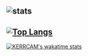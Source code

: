 ![stats](https://github-readme-stats.vercel.app/api?username=KERRCAM&show_icons=true&theme=radical) 
---
[![Top Langs](https://github-readme-stats.vercel.app/api/top-langs/?username=KERRCAM)](https://github.com/KERRCAM/github-readme-stats)
--- 
[![KERRCAM's wakatime stats](https://github-readme-stats.vercel.app/api/wakatime?username=KERRCAM)](https://github.com/KERRCAM/github-readme-stats)
